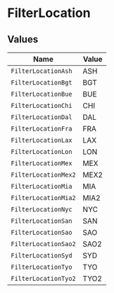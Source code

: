 # FilterLocation


## Values

| Name                 | Value                |
| -------------------- | -------------------- |
| `FilterLocationAsh`  | ASH                  |
| `FilterLocationBgt`  | BGT                  |
| `FilterLocationBue`  | BUE                  |
| `FilterLocationChi`  | CHI                  |
| `FilterLocationDal`  | DAL                  |
| `FilterLocationFra`  | FRA                  |
| `FilterLocationLax`  | LAX                  |
| `FilterLocationLon`  | LON                  |
| `FilterLocationMex`  | MEX                  |
| `FilterLocationMex2` | MEX2                 |
| `FilterLocationMia`  | MIA                  |
| `FilterLocationMia2` | MIA2                 |
| `FilterLocationNyc`  | NYC                  |
| `FilterLocationSan`  | SAN                  |
| `FilterLocationSao`  | SAO                  |
| `FilterLocationSao2` | SAO2                 |
| `FilterLocationSyd`  | SYD                  |
| `FilterLocationTyo`  | TYO                  |
| `FilterLocationTyo2` | TYO2                 |